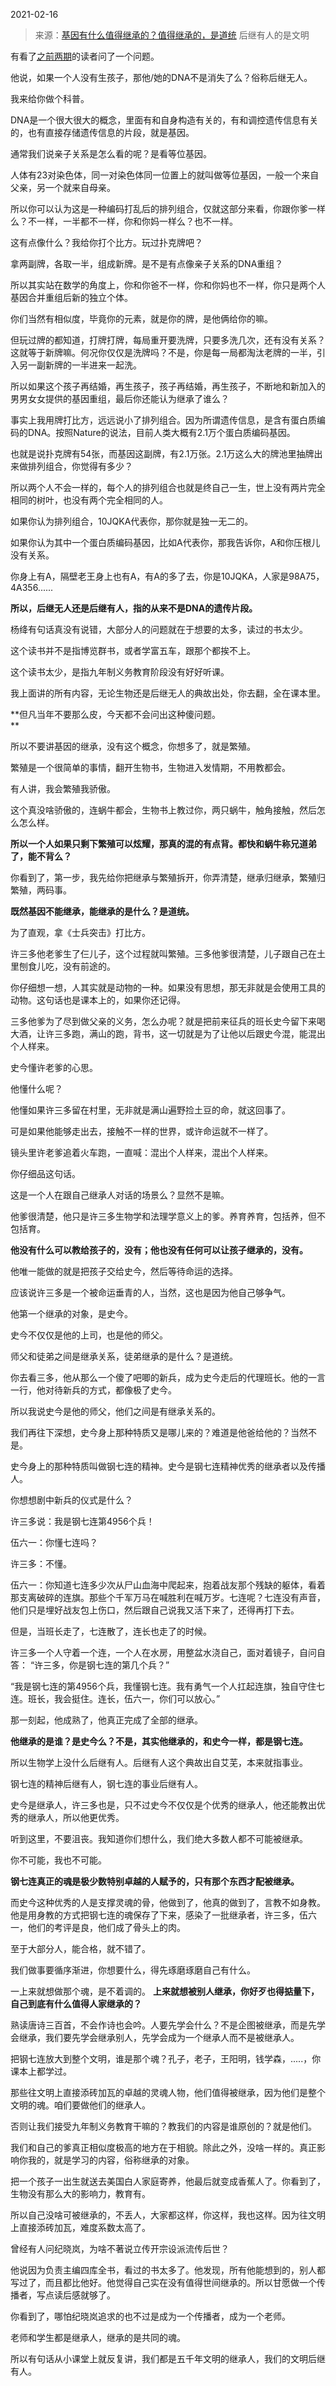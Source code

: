 2021-02-16

> 来源：[基因有什么值得继承的？值得继承的，是道统](http://mp.weixin.qq.com/s?__biz=MzU0MjYwNDU2Mw==&mid=2247496400&idx=1&sn=78e73781ef8a01d1e5110e9c36c417a0&chksm=fb1a9eaccc6d17ba430b44f9dc4fd52df2d73853afbbd7d53b4702712bc9e961db733c9049a9&scene=27#wechat_redirect)
> 后继有人的是文明

有看了[之前两期](http://mp.weixin.qq.com/s?__biz=MzU0MjYwNDU2Mw==&mid=2247496390&idx=1&sn=f3a5b369c74a1f641d7d901b23f3f424&chksm=fb1a9ebacc6d17ac17e6625aa35e2dfba085ed2b6f2cfa300337df1ff09a54b6a8f0b3005419&scene=21#wechat_redirect)的读者问了一个问题。  

  

他说，如果一个人没有生孩子，那他/她的DNA不是消失了么？俗称后继无人。

  

我来给你做个科普。  

  

DNA是一个很大很大的概念，里面有和自身构造有关的，有和调控遗传信息有关的，也有直接存储遗传信息的片段，就是基因。

  

通常我们说亲子关系是怎么看的呢？是看等位基因。

  

人体有23对染色体，同一对染色体同一位置上的就叫做等位基因，一般一个来自父亲，另一个就来自母亲。

  

所以你可以认为这是一种编码打乱后的排列组合，仅就这部分来看，你跟你爹一样么？不一样，一半都不一样，你和你妈一样么？也不一样。  

  

这有点像什么？我给你打个比方。玩过扑克牌吧？  

  

拿两副牌，各取一半，组成新牌。是不是有点像亲子关系的DNA重组？

  

所以其实站在数学的角度上，你和你爸不一样，你和你妈也不一样，你只是两个人基因合并重组后新的独立个体。  

  

你们当然有相似度，毕竟你的元素，就是你的牌，是他俩给你的嘛。  

  

但玩过牌的都知道，打牌打牌，每局重开要洗牌，只要多洗几次，还有没有关系？这就等于新牌嘛。何况你仅仅是洗牌吗？不是，你是每一局都淘汰老牌的一半，引入另一副新牌的一半进来一起洗。  

  

所以如果这个孩子再结婚，再生孩子，孩子再结婚，再生孩子，不断地和新加入的男男女女提供的基因重组，最后你还能认为继承了谁么？

  

事实上我用牌打比方，远远说小了排列组合。因为所谓遗传信息，是含有蛋白质编码的DNA。按照Nature的说法，目前人类大概有2.1万个蛋白质编码基因。

  

也就是说扑克牌有54张，而基因这副牌，有2.1万张。2.1万这么大的牌池里抽牌出来做排列组合，你觉得有多少？

  

所以两个人不会一样的，每个人的排列组合也就是终自己一生，世上没有两片完全相同的树叶，也没有两个完全相同的人。

  

如果你认为排列组合，10JQKA代表你，那你就是独一无二的。

如果你认为其中一个蛋白质编码基因，比如A代表你，那我告诉你，A和你压根儿没有关系。  
  

你身上有A，隔壁老王身上也有A，有A的多了去，你是10JQKA，人家是98A75，4A356......

  

 **所以，后继无人还是后继有人，指的从来不是DNA的遗传片段。**

  

杨绛有句话真没有说错，大部分人的问题就在于想要的太多，读过的书太少。  

  

这个读书并不是指博览群书，或者学富五车，跟那个都挨不上。  

  

这个读书太少，是指九年制义务教育阶段没有好好听课。

  

我上面讲的所有内容，无论生物还是后继无人的典故出处，你去翻，全在课本里。  

  

 **但凡当年不要那么皮，今天都不会问出这种傻问题。  
**

  

所以不要讲基因的继承，没有这个概念，你想多了，就是繁殖。  

  

繁殖是一个很简单的事情，翻开生物书，生物进入发情期，不用教都会。

  

有人讲，我会繁殖我骄傲。

  

这个真没啥骄傲的，连蜗牛都会，生物书上教过你，两只蜗牛，触角接触，然后怎么怎么样。

  

 **所以一个人如果只剩下繁殖可以炫耀，那真的混的有点背。都快和蜗牛称兄道弟了，能不背么？**

  

你看到了，第一步，我先给你把继承与繁殖拆开，你弄清楚，继承归继承，繁殖归繁殖，两码事。  

  

 **既然基因不能继承，能继承的是什么？是道统。**

  

为了直观，拿《士兵突击》打比方。

  

许三多他老爹生了仨儿子，这个过程就叫繁殖。三多他爹很清楚，儿子跟自己在土里刨食儿吃，没有前途的。  

  

你仔细想一想，人其实就是动物的一种。如果没有思想，那无非就是会使用工具的动物。这句话也是课本上的，如果你还记得。  

  

三多他爹为了尽到做父亲的义务，怎么办呢？就是把前来征兵的班长史今留下来喝大酒，让许三多跑，满山的跑，背书，这一切就是为了让他以后跟史今混，能混出个人样来。

  

史今懂许老爹的心思。  

  

他懂什么呢？

  

他懂如果许三多留在村里，无非就是满山遍野捡土豆的命，就这回事了。

  

可是如果他能够走出去，接触不一样的世界，或许命运就不一样了。  

  

镜头里许老爹追着火车跑，一直喊：混出个人样来，混出个人样来。

  

你仔细品这句话。  

  

这是一个人在跟自己继承人对话的场景么？显然不是嘛。  

  

他爹很清楚，他只是许三多生物学和法理学意义上的爹。养育养育，包括养，但不包括育。  

  

 **他没有什么可以教给孩子的，没有；他也没有任何可以让孩子继承的，没有。**

  

他唯一能做的就是把孩子交给史今，然后等待命运的选择。

  

应该说许三多是一个被命运垂青的人，当然，这也是因为他自己够争气。  

  

他第一个继承的对象，是史今。

  

史今不仅仅是他的上司，也是他的师父。

  

师父和徒弟之间是继承关系，徒弟继承的是什么？是道统。  

  

你去看三多，他从那么一个傻了吧唧的新兵，成为史今走后的代理班长。他的一言一行，他对待新兵的方式，都像极了史今。

  

所以我说史今是他的师父，他们之间是有继承关系的。

  

我们再往下深想，史今身上那种特质又是哪儿来的？难道是他爸给他的？当然不是。  

  

史今身上的那种特质叫做钢七连的精神。史今是钢七连精神优秀的继承者以及传播人。

  

你想想剧中新兵的仪式是什么？

  

许三多说：我是钢七连第4956个兵！

  

伍六一：你懂七连吗？

许三多：不懂。

伍六一：你知道七连多少次从尸山血海中爬起来，抱着战友那个残缺的躯体，看着那支离破碎的连旗。那些个千军万马在喊胜利在喊万岁。七连呢？七连没有声音，他们只是埋好战友包上伤口，然后跟自己说我又活下来了，还得再打下去。

  

但是，当班长走了，七连散了，连长也走了的时候。

  

许三多一个人守着一个连，一个人在水房，用整盆水浇自己，面对着镜子，自问自答： “许三多，你是钢七连的第几个兵？”

  

“我是钢七连的第4956个兵，我懂钢七连。我有勇气一个人扛起连旗，独自守住七连。班长，我会挺住。连长，伍六一，你们可以放心。”

  

那一刻起，他成熟了，他真正完成了全部的继承。  

  

 **他继承的是谁？是史今么？不是，其实他继承的，和史今一样，都是钢七连。**

  

所以生物学上没什么后继有人。后继有人这个典故出自艾芜，本来就指事业。

  

钢七连的精神后继有人，钢七连的事业后继有人。

  

史今是继承人，许三多也是，只不过史今不仅仅是个优秀的继承人，他还能教出优秀的继承人，所以他更优秀。

  

听到这里，不要沮丧。我知道你们想什么，我们绝大多数人都不可能被继承。  

  

你不可能，我也不可能。  

  

 **钢七连真正的魂是极少数特别卓越的人赋予的，只有那个东西才配被继承。**

  

而史今这种优秀的人是支撑灵魂的骨，他做到了，他真的做到了，言教不如身教。他是用身教的方式把钢七连的魂保存了下来，感染了一批继承者，许三多，伍六一，他们的考评是良，他们成了骨头上的肉。  

  

至于大部分人，能合格，就不错了。  

  

我们做事要循序渐进，你想要什么，得先琢磨琢磨自己有什么。

  

一上来就想做那个魂，是不着调的。 **上来就想被别人继承，你好歹也得掂量下，自己到底有什么值得人家继承的？**

  

熟读唐诗三百首，不会作诗也会吟。人要先学会什么？不是企图被继承，而是先学会继承，我们要先学会继承别人，先学会成为一个继承人而不是被继承人。

  

把钢七连放大到整个文明，谁是那个魂？孔子，老子，王阳明，钱学森，.....，你课本上都学过。  

  

那些往文明上直接添砖加瓦的卓越的灵魂人物，他们值得被继承，因为他们是整个文明的魂。咱们要做他们的继承人。

  

否则让我们接受九年制义务教育干嘛的？教我们的内容是谁原创的？就是他们。  

  

我们和自己的爹真正相似度极高的地方在于相貌。除此之外，没啥一样的。真正影响你我的，就是学习的内容，俗称继承的对象。

  

把一个孩子一出生就送去美国白人家庭寄养，他最后就变成香蕉人了。你看到了，生物没有那么大的影响力，教育有。

  

所以自己没啥可被继承的，不丢人，大家都这样，你这样，我也这样。因为往文明上直接添砖加瓦，难度系数太高了。  

  

曾经有人问纪晓岚，为啥不著说立传开宗设派流传后世？

  

他说因为负责主编四库全书，看过的书太多了。他发现，所有他能想到的，别人都写过了，而且都比他好。他觉得自己实在没有值得世间继承的。所以甘愿做一个传播者，写点读后感就够了。

  

你看到了，哪怕纪晓岚追求的也不过是成为一个传播者，成为一个老师。  

  

老师和学生都是继承人，继承的是共同的魂。

  

所以有句话从小课堂上就反复讲，我们都是五千年文明的继承人，我们的文明后继有人。

